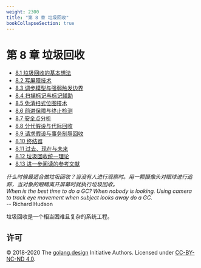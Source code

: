 ```yaml
---
weight: 2300
title: "第 8 章 垃圾回收"
bookCollapseSection: true
---
```


# 第 8 章 垃圾回收

- [8.1 垃圾回收的基本想法](./basic.md)
- [8.2 写屏障技术](./barrier.md)
- [8.3 调步模型与强弱触发边界](./pacing.md)
- [8.4 扫描标记与标记辅助](./mark.md)
- [8.5 免清扫式位图技术](./sweep.md)
- [8.6 前进保障与终止检测](./termination.md)
- [8.7 安全点分析](./safe.md)
- [8.8 分代假设与代际回收](./generational.md)
- [8.9 请求假设与事务制导回收](./roc.md)
- [8.10 终结器](./finalizer.md)
- [8.11 过去、现在与未来](./history.md)
- [8.12 垃圾回收统一理论](./unifiedgc.md)
- [8.13 进一步阅读的参考文献](./ref.md)

<div class="quote">
<i class="quote-mark fas fa-thumbtack"></i>
<I>
什么时候最适合做垃圾回收？当没有人进行观察时。用一颗摄像头对眼球进行追踪，当对象的眼睛离开屏幕时就执行垃圾回收。
</I></br>
<I>
When is the best time to do a GC? When nobody is looking. Using camera
to track eye movement when subject looks away do a GC.
</I></br>
<div class="quote-right">
-- Richard Hudson
</div>
</div>

垃圾回收是一个相当困难且复杂的系统工程。

## 许可

&copy; 2018-2020 The [golang.design](https://golang.design) Initiative Authors. Licensed under [CC-BY-NC-ND 4.0](https://creativecommons.org/licenses/by-nc-nd/4.0/).